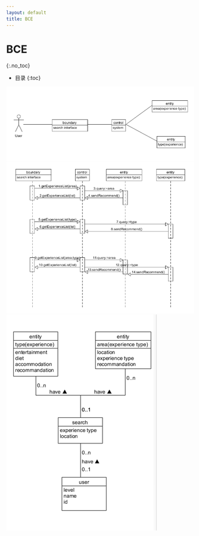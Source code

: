 ```yaml
---
layout: default
title: BCE
---
```


# BCE
{:.no_toc}

* 目录
{:toc}

![BCE图](./assets/pics/BCE.png)
![BCE顺序图](./assets/pics/BCE_seq.png)
![BCE类图](./assets/pics/BCE_class.png)
